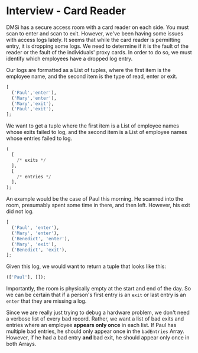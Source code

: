 # Interview - Card Reader

DMSi has a secure access room with a card reader on each side. You must scan to enter and scan to exit. However, we've been having some issues with access logs lately. It seems that while the card reader is permitting entry, it is dropping some logs. We need to determine if it is the fault of the reader or the fault of the individuals' proxy cards. In order to do so, we must identify which employees have a dropped log entry.

Our logs are formatted as a List of tuples, where the first item is the employee name, and the second item is the type of read, enter or exit.

```python
[
  ('Paul','enter'),
  ('Mary','enter'),
  ('Mary','exit'),
  ('Paul','exit'),
];
```

We want to get a tuple where the first item is a List of employee names whose exits failed to log, and the second item is a List of employee names whose entries failed to log.

```python
(
  [
    /* exits */
  ],
  [
    /* entries */
  ],
);
```

An example would be the case of Paul this morning. He scanned into the room, presumably spent some time in there, and then left. However, his exit did not log.

```python
[
  ('Paul', 'enter'),
  ('Mary', 'enter'),
  ('Benedict', 'enter'),
  ('Mary', 'exit'),
  ('Benedict', 'exit'),
];
```

Given this log, we would want to return a tuple that looks like this:

```python
(['Paul'], []);
```

Importantly, the room is physically empty at the start and end of the day. So we can be certain that if a person's first entry is an `exit` or last entry is an `enter` that they are missing a log.

Since we are really just trying to debug a hardware problem, we don't need a verbose list of every bad record. Rather, we want a list of bad exits and entries where an employee **appears only once** in each list. If Paul has multiple bad entries, he should only appear once in the `badEntries` Array. However, if he had a bad entry **and** bad exit, he should appear only once in both Arrays.